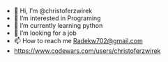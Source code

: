 - 👋 Hi, I’m @christoferzwirek
- 👀 I’m interested in Programing
- 🌱 I’m currently learning python
- 💞️ I’m looking for a job
- 📫 How to reach me Radekw702@gmail.com
- https://www.codewars.com/users/christoferzwirek
<!---
christoferzwirek/christoferzwirek is a ✨ special ✨ repository because its `README.md` (this file) appears on your GitHub profile.
You can click the Preview link to take a look at your changes.
--->
